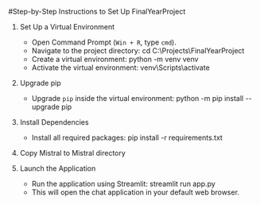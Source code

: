 #Step-by-Step Instructions to Set Up FinalYearProject

1. Set Up a Virtual Environment
   - Open Command Prompt (`Win + R`, type `cmd`).
   - Navigate to the project directory:
     cd C:\Projects\FinalYearProject
   - Create a virtual environment:
     python -m venv venv
   - Activate the virtual environment:
     venv\Scripts\activate
     
2. Upgrade pip
   - Upgrade `pip` inside the virtual environment:
     python -m pip install --upgrade pip

3. Install Dependencies
   - Install all required packages:
     pip install -r requirements.txt

4. Copy Mistral to Mistral directory  

5. Launch the Application
   - Run the application using Streamlit:
     streamlit run app.py
   - This will open the chat application in your default web browser.

